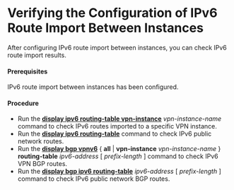 Verifying the Configuration of IPv6 Route Import Between Instances
==================================================================

After configuring IPv6 route import between instances,
you can check IPv6 route import results.

#### Prerequisites

IPv6 route import between instances has been configured.
#### Procedure

* Run the [**display
  ipv6 routing-table vpn-instance**](cmdqueryname=display+ipv6+routing-table+vpn-instance) *vpn-instance-name* command to check IPv6 routes imported to a specific VPN instance.
* Run the [**display ipv6 routing-table**](cmdqueryname=display+ipv6+routing-table) command to check IPv6 public network routes.
* Run the [**display bgp vpnv6**](cmdqueryname=display+bgp+vpnv6) { **all** | **vpn-instance** *vpn-instance-name* } **routing-table** *ipv6-address* [ *prefix-length* ] command to check IPv6 VPN BGP routes.
* Run the [**display bgp ipv6
  routing-table**](cmdqueryname=display+bgp+ipv6+routing-table) *ipv6-address* [ *prefix-length* ] command to check IPv6 public network BGP
  routes.